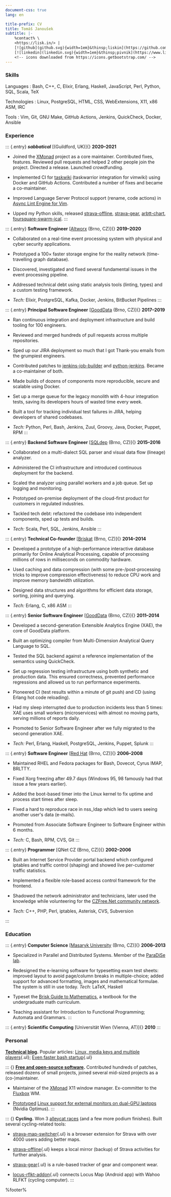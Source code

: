 ```yaml
---
document-css: true
lang: en

title-prefix: CV
title: Tomáš Janoušek
subtitle: |-
    %contact% \
    <https://lisk.in/> |
    [![github](github.svg){width=1em}&thinsp;liskin](https://github.com/liskin) |
    [![linkedin](linkedin.svg){width=1em}&thinsp;pivnik](https://www.linkedin.com/in/pivnik)
    <!-- icons downloaded from https://icons.getbootstrap.com/ -->
---
```


<!--
Tomáš is a polyglot programmer with almost two decades of experience in the industry. He's worked with databases (including a columnar database startup), networks, CI infrastructure, package management, operating systems (contributed fixes to the Linux kernel), digital typesetting, and more. Tomáš is a free and open-source software enthusiast, maintainer of the XMonad window manager, and frequent contributor to many other projects.
-->

### Skills

Languages
: <!-- -->
Bash,
C++,
C,
Elixir,
Erlang,
Haskell,
JavaScript,
Perl,
Python,
SQL,
Scala,
TeX

Technologies
: <!-- -->
Linux,
PostgreSQL,
HTML,
CSS,
WebExtensions,
X11,
x86 ASM,
IRC

Tools
: <!-- -->
Vim,
Git,
GNU Make,
GitHub Actions,
Jenkins,
QuickCheck,
Docker,
Ansible

### Experience

::: {.entry}
_**sabbatical**_
[(Guildford, UK)]{}
**2020–2021**

* Joined the [XMonad](https://xmonad.org/) project as a core maintainer. Contributed fixes, features. Reviewed pull requests and helped 2 other people join the project. Directed a release. Launched crowdfunding.

* Implemented CI for [taskwiki](https://github.com/tools-life/taskwiki/) (taskwarrior integration for vimwiki) using Docker and GitHub Actions. Contributed a number of fixes and became a co-maintainer.

* Improved Language Server Protocol support (rename, code actions) in [Async Lint Engine for Vim](https://github.com/dense-analysis/ale).

* Upped my Python skills, released [strava-offline](https://pypi.org/project/strava-offline/), [strava-gear](https://pypi.org/project/strava-gear/), [arbtt-chart](https://pypi.org/project/arbtt-chart/), [foursquare-swarm-ical](https://pypi.org/project/foursquare-swarm-ical/).
:::

::: {.entry}
**Software Engineer**
[[Altworx](https://www.altworx.com/) (Brno, CZ)]{}
**2019–2020**

* Collaborated on a real-time event processing system with physical and cyber security applications.

* Prototyped a 100× faster storage engine for the reality network (time-travelling graph database).

* Discovered, investigated and fixed several fundamental issues in the event processing pipeline.

* Addressed technical debt using static analysis tools (linting, types) and a custom testing framework.

* _Tech:_ Elixir, PostgreSQL, Kafka, Docker, Jenkins, BitBucket Pipelines
:::

::: {.entry}
**Principal Software Engineer**
[[GoodData](https://www.gooddata.com/) (Brno, CZ)]{}
**2017–2019**

* Ran continuous integration and deployment infrastructure and build tooling for 100 engineers.

* Reviewed and merged hundreds of pull requests across multiple repositories.

* Sped up our JIRA deployment so much that I got Thank-you emails from the grumpiest engineers.

* Contributed patches to [jenkins-job-builder](https://docs.openstack.org/infra/jenkins-job-builder/) and [python-jenkins](https://pypi.org/project/python-jenkins/). Became a co-maintainer of both.

* Made builds of dozens of components more reproducible, secure and scalable using Docker.

* Set up a merge queue for the legacy monolith with 4-hour integration tests, saving its developers hours of wasted time every week.

* Built a tool for tracking individual test failures in JIRA, helping developers of shared codebases.

* _Tech:_ Python, Perl, Bash, Jenkins, Zuul, Groovy, Java, Docker, Puppet, RPM
:::

<!--
::: {.entry}
**Software Engineer**
[[iXperta](https://www.ixperta.com/) (Brno, CZ)]{}
**2016–2017**

* Developed a modern solution for business telephony.

* Ported the desktop agent to Windows.

* Implemented OAuth2 for the backend.

* _Tech:_ Haskell, Asterisk, Jenkins, Ansible
:::
-->

::: {.entry}
**Backend Software Engineer**
[[SQLdep](https://sqldep.com/) (Brno, CZ)]{}
**2015–2016**

* Collaborated on a multi-dialect SQL parser and visual data flow (lineage) analyzer.

* Administered the CI infrastructure and introduced continuous deployment for the backend.

* Scaled the analyzer using parallel workers and a job queue. Set up logging and monitoring.

* Prototyped on-premise deployment of the cloud-first product for customers in regulated industries.

* Tackled tech debt: refactored the codebase into independent components, sped up tests and builds.

* _Tech:_ Scala, Perl, SQL, Jenkins, Ansible
:::

::: {.entry}
**Technical Co-founder**
[[Briskat](https://www.briskat.com/) (Brno, CZ)]{}
**2014–2014**

* Developed a prototype of a high-performance interactive database primarily for Online Analytical Processing, capable of processing millions of rows in milliseconds on commodity hardware.

* Used caching and data compression (with some pre-/post-processing tricks to improve compression effectiveness) to reduce CPU work and improve memory bandwidth utilization.

* Designed data structures and algorithms for efficient data storage, sorting, joining and querying.

* _Tech:_ Erlang, C, x86 ASM
:::

::: {.entry}
**Senior Software Engineer**
[[GoodData](https://www.gooddata.com/) (Brno, CZ)]{}
**2011–2014**

* Developed a second-generation Extensible Analytics Engine (XAE), the core of GoodData platform.

* Built an optimizing compiler from Multi-Dimension Analytical Query Language to SQL.

* Tested the SQL backend against a reference implementation of the semantics using QuickCheck.

* Set up regression testing infrastructure using both synthetic and production data. This ensured correctness, prevented performance regressions and allowed us to run performance experiments.

* Pioneered CI (test results within a minute of git push) and CD (using Erlang hot code reloading).

* Had my sleep interrupted due to production incidents less than 5 times: XAE uses small workers (microservices) with almost no moving parts, serving millions of reports daily.

* Promoted to Senior Software Engineer after we fully migrated to the second generation XAE.

* _Tech:_ Perl, Erlang, Haskell, PostgreSQL, Jenkins, Puppet, Splunk
:::

::: {.entry}
**Software Engineer**
[[Red Hat](https://www.redhat.com/en) (Brno, CZ)]{}
**2006–2008**

* Maintained RHEL and Fedora packages for Bash, Dovecot, Cyrus IMAP, BRLTTY.

* Fixed Xorg freezing after 49.7 days (Windows 95, 98 famously had that issue a few years earlier).

* Added the boot-based timer into the Linux kernel to fix uptime and process start times after sleep.

* Fixed a hard to reproduce race in nss\_ldap which led to users seeing another user's data (e-mails).

* Promoted from Associate Software Engineer to Software Engineer within 6 months.

* _Tech:_ C, Bash, RPM, CVS, Git
:::

::: {.entry}
**Programmer**
[QNet CZ (Brno, CZ)]{}
**2002–2006**

* Built an Internet Service Provider portal backend which configured iptables and traffic control (shaping) and showed live per-customer traffic statistics.

* Implemented a flexible role-based access control framework for the frontend.

* Shadowed the network administrator and technicians, later used the knowledge while volunteering for the [CZFree.Net community network](https://translate.google.com/translate?sl=cs&tl=en&u=https://cs.wikipedia.org/wiki/CZFree.Net).

* _Tech:_ C++, PHP, Perl, iptables, Asterisk, CVS, Subversion

<!-- * Developed a call pricing plugin for the Asterisk VoIP gateway. -->
:::

### Education

::: {.entry}
**Computer Science**
[[Masaryk University](https://www.fi.muni.cz/index.html.en) (Brno, CZ)]{}
**2006–2013**

* Specialized in Parallel and Distributed Systems. Member of the [ParaDiSe lab](https://paradise.fi.muni.cz/).

* Redesigned the e-learning software for typesetting exam test sheets: improved layout to avoid page/column breaks in multiple-choice; added support for advanced formatting, images and mathematical formulae. The system is still in use today. _Tech:_ LaTeX, Haskell

* Typeset the [Brisk Guide to Mathematics](https://is.muni.cz/publication/1122631/cs/Matematika-drsne-a-svizne/Slovak-Panak-Bulant?lang=en), a textbook for the undergraduate math curriculum.

* Teaching assistant for Introduction to Functional Programming; Automata and Grammars.
:::

<!--
::: {.entry}
**Summer School on Bioinformatics**
[Comenius University (Bratislava, SK)]{}
**2011**
:::
-->

::: {.entry}
**Scientific Computing**
[Universität Wien (Vienna, AT)]{}
**2010**
:::

### Personal

**[Technical blog](https://lisk.in/).**
Popular articles:
[Linux, media keys and multiple players](https://work.lisk.in/2020/05/06/linux-media-control.html){.ul};
[Even faster bash startup](https://work.lisk.in/2020/11/20/even-faster-bash-startup.html){.ul}

::: {}
**[Free and open-source software](https://work.lisk.in/about/#my-foss-contributions).**
Contributed hundreds of patches, released dozens of small projects, joined
several mid-sized projects as a (co-)maintainer.

* Maintainer of the [XMonad](https://xmonad.org/) X11 window manager. Ex-committer to the [Fluxbox](https://github.com/fluxbox/fluxbox) WM.

* [Prototyped](https://github.com/liskin/hybrid-screenclone) [Linux support for external monitors on dual-GPU laptops](https://gitlab.freedesktop.org/xorg/driver/xf86-video-intel/-/commit/8067255dc9185e85b110254ffbea4d9682d3aa2d) (Nvidia Optimus).
:::

::: {}
**Cycling.**
Won 3 [alleycat races](https://en.wikipedia.org/wiki/Alleycat_race) (and a few more podium finishes).
Built several cycling-related tools:

* [strava-map-switcher](https://github.com/liskin/strava-map-switcher){.ul} is a browser extension for Strava with over 4000 users adding better maps.

* [strava-offline](https://github.com/liskin/strava-offline){.ul} keeps a local mirror (backup) of Strava activities for further analysis.

* [strava-gear](https://github.com/liskin/strava-gear){.ul} is a rule-based tracker of gear and component wear.

* [locus-rflkt-addon](https://github.com/liskin/locus-rflkt-addon){.ul} connects Locus Map (Android app) with Wahoo RLFKT (cycling computer).
:::

<footer><p>%footer%</p></footer>

<!--
::: {.chrome-load-fonts}
sš **sš** _sš_ _**sš**_
:::
-->
